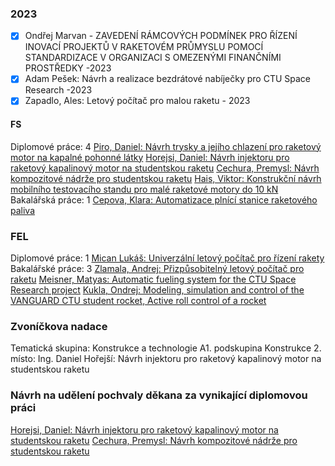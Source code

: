 ### 2023
- [x] Ondřej Marvan - ZAVEDENÍ RÁMCOVÝCH PODMÍNEK PRO ŘÍZENÍ INOVACÍ PROJEKTŮ V RAKETOVÉM PRŮMYSLU POMOCÍ STANDARDIZACE V ORGANIZACI S OMEZENÝMI FINANČNÍMI PROSTŘEDKY -2023
- [x] Adam Pešek: Návrh a realizace bezdrátové nabíječky pro CTU Space Research -2023
- [x] Zapadlo, Ales: Letový počítač pro malou raketu - 2023
#### FS
Diplomové práce: 4
[Piro, Daniel: Návrh trysky a jejího chlazení pro raketový motor na kapalné pohonné látky](http://hdl.handle.net/10467/116023)
[Horejsi, Daniel: Návrh injektoru pro raketový kapalinový motor na studentskou raketu](https://dspace.cvut.cz/handle/10467/116028)
[Cechura, Premysl: Návrh kompozitové nádrže pro studentskou raketu](https://dspace.cvut.cz/handle/10467/116003)
[Hais, Viktor: Konstrukční návrh mobilního testovacího standu pro malé raketové motory do 10 kN](https://dspace.cvut.cz/handle/10467/116022)
Bakalářská práce: 1
[Cepova, Klara: Automatizace plnící stanice raketového paliva](https://dspace.cvut.cz/handle/10467/115954)
### FEL
Diplomové práce: 1
[Mican Lukáš: Univerzální letový počítač pro řízení rakety](http://hdl.handle.net/10467/114527)
Bakalářské práce: 3
[Zlamala, Andrej: Přizpůsobitelný letový počítač pro raketu](https://dspace.cvut.cz/handle/10467/115281)
[Meisner, Matyas: Automatic fueling system for the CTU Space Research project](https://dspace.cvut.cz/handle/10467/115260)
[Kukla, Ondrej: Modeling, simulation and control of the VANGUARD CTU student rocket, Active roll control of a rocket](https://dspace.cvut.cz/handle/10467/115254)

### Zvoníčkova nadace
Tematická skupina: Konstrukce a technologie
A1. podskupina Konstrukce
2. místo: Ing. Daniel Hořejší: Návrh injektoru pro raketový kapalinový motor na studentskou raketu
### Návrh na udělení pochvaly děkana za vynikající diplomovou práci
[Horejsi, Daniel: Návrh injektoru pro raketový kapalinový motor na studentskou raketu](https://dspace.cvut.cz/handle/10467/116028)
[Cechura, Premysl: Návrh kompozitové nádrže pro studentskou raketu](https://dspace.cvut.cz/handle/10467/116003)
